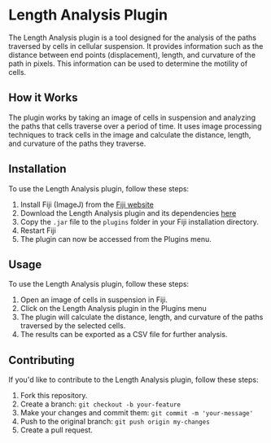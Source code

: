 



# Length Analysis Plugin

The Length Analysis plugin is a tool designed for the analysis of the paths traversed by cells in cellular suspension. It provides information such as the distance between end points (displacement), length, and curvature of the path in pixels. This information can be used to determine the motility of cells.

## How it Works

The plugin works by taking an image of cells in suspension and analyzing the paths that cells traverse over a period of time. It uses image processing techniques to track cells in the image and calculate the distance, length, and curvature of the paths they traverse.

## Installation

To use the Length Analysis plugin, follow these steps:

1. Install Fiji (ImageJ) from the [Fiji website](https://fiji.sc/)
2. Download the Length Analysis plugin and its dependencies [here](https://github.com/Abha99/Length-Analysis-Plugin/tree/main/JarFiles)
3. Copy the `.jar` file to the `plugins` folder in your Fiji installation directory.
4. Restart Fiji
5. The plugin can now be accessed from the Plugins menu.

## Usage

To use the Length Analysis plugin, follow these steps:

1. Open an image of cells in suspension in Fiji.
2. Click on the Length Analysis plugin in the Plugins menu
3. The plugin will calculate the distance, length, and curvature of the paths traversed by the selected cells.
4. The results can be exported as a CSV file for further analysis.

## Contributing

If you'd like to contribute to the Length Analysis plugin, follow these steps:

1. Fork this repository.
2. Create a branch: `git checkout -b your-feature`
3. Make your changes and commit them: `git commit -m 'your-message'`
4. Push to the original branch: `git push origin my-changes`
5. Create a pull request.

